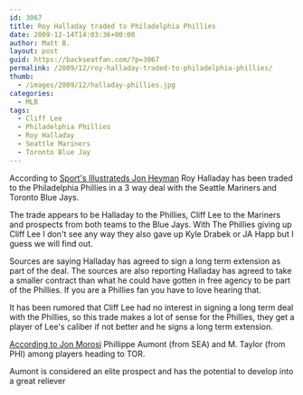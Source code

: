 ```yaml
---
id: 3067
title: Roy Halladay traded to Philadelphia Phillies
date: 2009-12-14T14:03:36+00:00
author: Matt B.
layout: post
guid: https://backseatfan.com/?p=3067
permalink: /2009/12/roy-halladay-traded-to-philadelphia-phillies/
thumb:
  - /images/2009/12/halladay-phillies.jpg
categories:
  - MLB
tags:
  - Cliff Lee
  - Philadelphia Phillies
  - Roy Halladay
  - Seattle Mariners
  - Toronto Blue Jay
---
```


<div class="entry">
  <p>
    According to <a href="https://twitter.com/SI_JonHeyman/status/6673019520">Sport's Illustrateds Jon Heyman</a> Roy Halladay has been traded to the Philadelphia Phillies in a 3 way deal with the Seattle Mariners and Toronto Blue Jays.
  </p>

  <p>
    The trade appears to be Halladay to the Phillies, Cliff Lee to the Mariners and prospects from both teams to the Blue Jays. With The Phillies giving up Cliff Lee I don't see any way they also gave up Kyle Drabek or JA Happ but I guess we will find out.
  </p>

  <p>
    Sources are saying Halladay has agreed to sign a long term extension as part of the deal. The sources are also reporting Halladay has agreed to take a smaller contract than what he could have gotten in free agency to be part of the Phillies. If you are a Phillies fan you have to love hearing that.
  </p>

  <p>
    It has been rumored that Cliff Lee had no interest in signing a long term deal with the Phillies, so this trade makes a lot of sense for the Phillies, they get a player of Lee's caliber if not better and he signs a long term extension.
  </p>

  <p>
    <span><span><a href="https://twitter.com/jonmorosi/statuses/6674641214">According to Jon Morosi</a> Phillippe Aumont (from SEA) and M. Taylor (from PHI) among players heading to TOR. </span></span>
  </p>

  <p>
    <span><span>Aumont is considered an elite prospect and has the potential to develop into a great reliever<br /> </span></span>
  </p>
</div>
